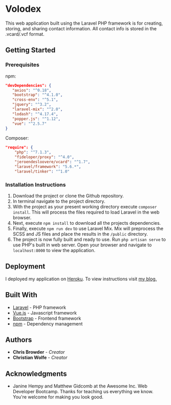 # Volodex

This web application built using the Laravel PHP framework is for creating, storing, and sharing contact information. All contact info is stored in the .vcard/.vcf format.

## Getting Started

### Prerequisites

npm:
```json
"devDependencies": {
   "axios": "^0.18",
   "bootstrap": "^4.1.0",
   "cross-env": "^5.1",
   "jquery": "^3.2",
   "laravel-mix": "^2.0",
   "lodash": "^4.17.4",
   "popper.js": "^1.12",
   "vue": "^2.5.7"
}
```

Composer:
```json
"require": {
    "php": "^7.1.3",
    "fideloper/proxy": "^4.0",
    "jeroendesloovere/vcard": "^1.7",
    "laravel/framework": "5.6.*",
    "laravel/tinker": "^1.0"
```

### Installation Instructions

1. Download the project or clone the Github repository.
2. In terminal navigate to the project directory.
3. With the project as your present working directory execute `composer install`. This will process the files required to load Laravel in the web browser.
4. Next, execute `npm install` to download all the projects dependencies.
5. Finally, execute `npm run dev` to use Laravel Mix. Mix will preprocess the SCSS and JS files and place the results in the `/public` directory.
6. The project is now fully built and ready to use. Run `php artisan serve` to use PHP's built in web server. Open your browser and navigate to `localhost:8000` to view the application.

## Deployment

I deployed my application on [Heroku](https://www.heroku.com/). To view instructions visit [my blog.](https://github.com/rcbrowder/rcbrowder.github.io/blob/master/_posts/2018-07-12-Deploying-Laravel-5-Applications-to-Heroku.md)

## Built With

* [Laravel](https://laravel.com/) - PHP framework
* [Vue.js](https://vuejs.org/) - Javascript framework
* [Bootstrap](https://getbootstrap.com/) - Frontend framework
* [npm](https://www.npmjs.com/) - Dependency management

## Authors

* __Chris Browder__ - _Creator_
* __Christian Wolfe__ - _Creator_

## Acknowledgments

* Janine Hempy and Matthew Gidcomb at the Awesome Inc. Web Developer Bootcamp. Thanks for teaching us everything we know. You're welcome for making you look good.
